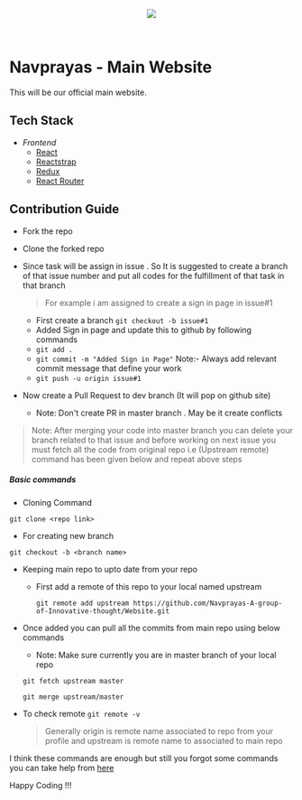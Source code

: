 <p align="center">
<img src="http://navprayas.in/static/img/pp2.png">
  </p>
<br>
<h1> Navprayas - Main Website </h1>

This will be our official main website.

## Tech Stack

- _Frontend_
  - [React](https://reactjs.org/)
  - [Reactstrap](https://reactstrap.github.io/)
  - [Redux](https://redux.js.org/)
  - [React Router](https://github.com/ReactTraining/react-router#readme)

## Contribution Guide

- Fork the repo
- Clone the forked repo
- Since task will be assign in issue . So It is suggested to create a branch of that issue number and put all codes for the fulfillment of that task in that branch

  > For example i am assigned to create a sign in page in issue#1

  - First create a branch `git checkout -b issue#1`
  - Added Sign in page and update this to github by following commands
  - `git add .`
  - `git commit -m "Added Sign in Page"`
    Note:- Always add relevant commit message that define your work
  - `git push -u origin issue#1`

- Now create a Pull Request to dev branch (It will pop on github site)
  - Note: Don't create PR in master branch . May be it create conflicts

> Note: After merging your code into master branch you can delete your branch related to that issue and before working on next issue you must fetch all the code from original repo i.e (Upstream remote) command has been given below and repeat above steps

##### Basic commands

- Cloning Command

```
git clone <repo link>
```

- For creating new branch

```
git checkout -b <branch name>
```

- Keeping main repo to upto date from your repo
  - First add a remote of this repo to your local named upstream
    ```
    git remote add upstream https://github.com/Navprayas-A-group-of-Innovative-thought/Website.git
    ```
- Once added you can pull all the commits from main repo using below commands

  - Note: Make sure currently you are in master branch of your local repo

  ```
  git fetch upstream master

  git merge upstream/master
  ```

- To check remote
  `git remote -v`
  > Generally origin is remote name associated to repo from your profile
  > and upstream is remote name to associated to main repo

I think these commands are enough but still you forgot some commands you can take help from [here](https://github.com/kmrakash/practice/blob/master/GithubCommands.md)

Happy Coding !!!
